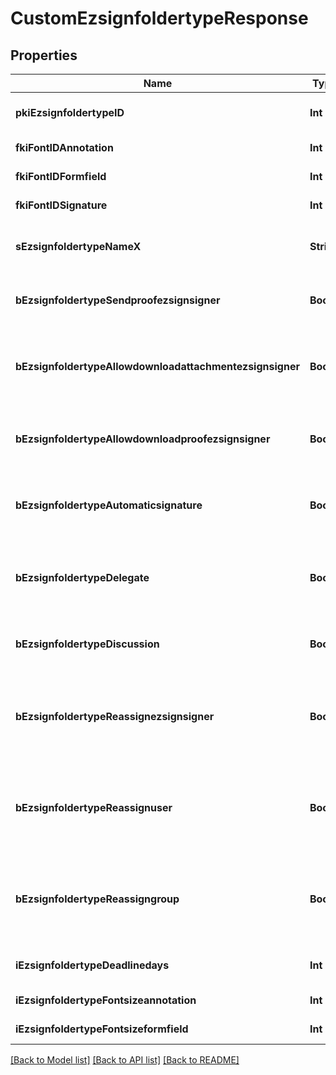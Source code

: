 # CustomEzsignfoldertypeResponse

## Properties
Name | Type | Description | Notes
------------ | ------------- | ------------- | -------------
**pkiEzsignfoldertypeID** | **Int** | The unique ID of the Ezsignfoldertype. | 
**fkiFontIDAnnotation** | **Int** | The unique ID of the Font | [optional] 
**fkiFontIDFormfield** | **Int** | The unique ID of the Font | [optional] 
**fkiFontIDSignature** | **Int** | The unique ID of the Font | [optional] 
**sEzsignfoldertypeNameX** | **String** | The name of the Ezsignfoldertype in the language of the requester | [optional] 
**bEzsignfoldertypeSendproofezsignsigner** | **Bool** | Whether we send the proof in the email to Ezsignsigner | [optional] 
**bEzsignfoldertypeAllowdownloadattachmentezsignsigner** | **Bool** | Whether we allow the Ezsigndocument to be downloaded by an Ezsignsigner | [optional] 
**bEzsignfoldertypeAllowdownloadproofezsignsigner** | **Bool** | Whether we allow the proof to be downloaded by an Ezsignsigner | [optional] 
**bEzsignfoldertypeAutomaticsignature** | **Bool** | Whether we allow the automatic signature by an User | [optional] 
**bEzsignfoldertypeDelegate** | **Bool** | Wheter if delegation of signature is allowed to another user or not | [optional] 
**bEzsignfoldertypeDiscussion** | **Bool** | Wheter if creating a new Discussion is allowed or not | [optional] 
**bEzsignfoldertypeReassignezsignsigner** | **Bool** | Wheter if Reassignment of signature is allowed by a signatory to another signatory or not | [optional] 
**bEzsignfoldertypeReassignuser** | **Bool** | Wheter if Reassignment of signature is allowed by a user to a signatory or another user or not | [optional] 
**bEzsignfoldertypeReassigngroup** | **Bool** | Wheter if Reassignment of signatures of the groups to which the user belongs is authorized by a user to himself | [optional] 
**iEzsignfoldertypeDeadlinedays** | **Int** | The number of days to get all Ezsignsignatures | [optional] 
**iEzsignfoldertypeFontsizeannotation** | **Int** | Font size for annotations | [optional] 
**iEzsignfoldertypeFontsizeformfield** | **Int** | Font size for form fields | [optional] 

[[Back to Model list]](../README.md#documentation-for-models) [[Back to API list]](../README.md#documentation-for-api-endpoints) [[Back to README]](../README.md)


